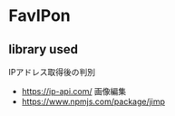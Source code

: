 # FavIPon


## library used
IPアドレス取得後の判別
- https://ip-api.com/
画像編集
- https://www.npmjs.com/package/jimp